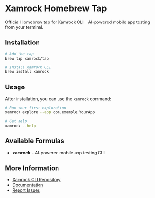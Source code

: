 # Xamrock Homebrew Tap

Official Homebrew tap for Xamrock CLI - AI-powered mobile app testing from your terminal.

## Installation

```bash
# Add the tap
brew tap xamrock/tap

# Install Xamrock CLI
brew install xamrock
```

## Usage

After installation, you can use the `xamrock` command:

```bash
# Run your first exploration
xamrock explore --app com.example.YourApp

# Get help
xamrock --help
```

## Available Formulas

- **xamrock** - AI-powered mobile app testing CLI

## More Information

- [Xamrock CLI Repository](https://github.com/xamrock/CLI)
- [Documentation](https://github.com/xamrock/CLI#readme)
- [Report Issues](https://github.com/xamrock/CLI/issues)

